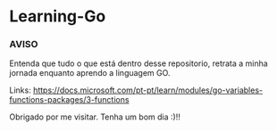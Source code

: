 # Learning-Go

### AVISO

Entenda que tudo o que está dentro desse repositorio, retrata a minha jornada enquanto aprendo a linguagem GO.

Links: 
https://docs.microsoft.com/pt-pt/learn/modules/go-variables-functions-packages/3-functions

Obrigado por me visitar. Tenha um bom dia :)!!
